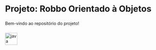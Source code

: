 <h1 align="left">Projeto: Robbo Orientado à Objetos</h1>

###

<p align="left">Bem-vindo ao repositório do projeto!</p>

###

<div align="left">
  <img src="https://cdn.jsdelivr.net/gh/devicons/devicon/icons/java/java-original.svg" height="40" alt="java logo"  />
</div>

###
